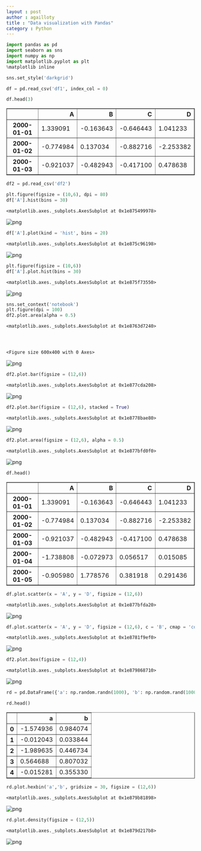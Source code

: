 ```yaml
---
layout : post
author : agailloty
title : "Data visualization with Pandas"
category : Python
---
```


```python
import pandas as pd
import seaborn as sns
import numpy as np
import matplotlib.pyplot as plt
%matplotlib inline
```


```python
sns.set_style('darkgrid')
```


```python
df = pd.read_csv('df1', index_col = 0)
```


```python
df.head(3)
```




<div>
<style scoped>
    .dataframe tbody tr th:only-of-type {
        vertical-align: middle;
    }

    .dataframe tbody tr th {
        vertical-align: top;
    }

    .dataframe thead th {
        text-align: right;
    }
</style>
<table border="1" class="dataframe">
  <thead>
    <tr style="text-align: right;">
      <th></th>
      <th>A</th>
      <th>B</th>
      <th>C</th>
      <th>D</th>
    </tr>
  </thead>
  <tbody>
    <tr>
      <th>2000-01-01</th>
      <td>1.339091</td>
      <td>-0.163643</td>
      <td>-0.646443</td>
      <td>1.041233</td>
    </tr>
    <tr>
      <th>2000-01-02</th>
      <td>-0.774984</td>
      <td>0.137034</td>
      <td>-0.882716</td>
      <td>-2.253382</td>
    </tr>
    <tr>
      <th>2000-01-03</th>
      <td>-0.921037</td>
      <td>-0.482943</td>
      <td>-0.417100</td>
      <td>0.478638</td>
    </tr>
  </tbody>
</table>
</div>




```python
df2 = pd.read_csv('df2')
```


```python
plt.figure(figsize = (10,6), dpi = 80)
df['A'].hist(bins = 30)
```




    <matplotlib.axes._subplots.AxesSubplot at 0x1e875499978>




![png]({{/_posts/notebooks/output_10_1.png}})


```python
df['A'].plot(kind = 'hist', bins = 20)
```




    <matplotlib.axes._subplots.AxesSubplot at 0x1e875c96198>




![png]({{/_posts/notebooks/output_10_1.png}})



```python
plt.figure(figsize = (10,6))
df['A'].plot.hist(bins = 30)
```




    <matplotlib.axes._subplots.AxesSubplot at 0x1e875f73550>




![png]({{/_posts//notebook/soutput_7_1.png}})



```python
sns.set_context('notebook')
plt.figure(dpi = 100)
df2.plot.area(alpha = 0.5)
```




    <matplotlib.axes._subplots.AxesSubplot at 0x1e8763d7240>




    <Figure size 600x400 with 0 Axes>



![png]({{/_posts/blog/notebook/soutput_8_2.png}})



```python
df2.plot.bar(figsize = (12,6))
```




    <matplotlib.axes._subplots.AxesSubplot at 0x1e877cda208>




![png]({{/blog/notebooks/output_9_1.png}})



```python
df2.plot.bar(figsize = (12,6), stacked = True)
```




    <matplotlib.axes._subplots.AxesSubplot at 0x1e8778bae80>




![png]({{/blog/notebooks/output_10_1.png}})



```python
df2.plot.area(figsize = (12,6), alpha = 0.5)
```




    <matplotlib.axes._subplots.AxesSubplot at 0x1e877bfd0f0>




![png]({{/blog/notebooks/output_11_1.png}})



```python
df.head()
```




<div>
<style scoped>
    .dataframe tbody tr th:only-of-type {
        vertical-align: middle;
    }

    .dataframe tbody tr th {
        vertical-align: top;
    }

    .dataframe thead th {
        text-align: right;
    }
</style>
<table border="1" class="dataframe">
  <thead>
    <tr style="text-align: right;">
      <th></th>
      <th>A</th>
      <th>B</th>
      <th>C</th>
      <th>D</th>
    </tr>
  </thead>
  <tbody>
    <tr>
      <th>2000-01-01</th>
      <td>1.339091</td>
      <td>-0.163643</td>
      <td>-0.646443</td>
      <td>1.041233</td>
    </tr>
    <tr>
      <th>2000-01-02</th>
      <td>-0.774984</td>
      <td>0.137034</td>
      <td>-0.882716</td>
      <td>-2.253382</td>
    </tr>
    <tr>
      <th>2000-01-03</th>
      <td>-0.921037</td>
      <td>-0.482943</td>
      <td>-0.417100</td>
      <td>0.478638</td>
    </tr>
    <tr>
      <th>2000-01-04</th>
      <td>-1.738808</td>
      <td>-0.072973</td>
      <td>0.056517</td>
      <td>0.015085</td>
    </tr>
    <tr>
      <th>2000-01-05</th>
      <td>-0.905980</td>
      <td>1.778576</td>
      <td>0.381918</td>
      <td>0.291436</td>
    </tr>
  </tbody>
</table>
</div>




```python
df.plot.scatter(x = 'A', y = 'D', figsize = (12,6))
```




    <matplotlib.axes._subplots.AxesSubplot at 0x1e877bfda20>




![png]({{/blog/notebooks/output_13_1.png}})



```python
df.plot.scatter(x = 'A', y = 'D', figsize = (12,6), c = 'B', cmap = 'coolwarm')
```




    <matplotlib.axes._subplots.AxesSubplot at 0x1e8781f9ef0>




![png]({{/blog/notebooks/output_14_1.png}})



```python
df2.plot.box(figsize = (12,4))
```




    <matplotlib.axes._subplots.AxesSubplot at 0x1e879868710>




![png]({{/blog/notebooks/output_15_1.png}})



```python
rd = pd.DataFrame({'a': np.random.randn(1000), 'b': np.random.rand(1000)})
```


```python
rd.head()
```




<div>
<style scoped>
    .dataframe tbody tr th:only-of-type {
        vertical-align: middle;
    }

    .dataframe tbody tr th {
        vertical-align: top;
    }

    .dataframe thead th {
        text-align: right;
    }
</style>
<table border="1" class="dataframe">
  <thead>
    <tr style="text-align: right;">
      <th></th>
      <th>a</th>
      <th>b</th>
    </tr>
  </thead>
  <tbody>
    <tr>
      <th>0</th>
      <td>-1.574936</td>
      <td>0.984074</td>
    </tr>
    <tr>
      <th>1</th>
      <td>-0.012043</td>
      <td>0.033844</td>
    </tr>
    <tr>
      <th>2</th>
      <td>-1.989635</td>
      <td>0.446734</td>
    </tr>
    <tr>
      <th>3</th>
      <td>0.564688</td>
      <td>0.807032</td>
    </tr>
    <tr>
      <th>4</th>
      <td>-0.015281</td>
      <td>0.355330</td>
    </tr>
  </tbody>
</table>
</div>




```python
rd.plot.hexbin('a','b', gridsize = 30, figsize = (12,6))
```




    <matplotlib.axes._subplots.AxesSubplot at 0x1e879b81898>




![png]({{/blog/notebooks/output_18_1.png}})



```python
rd.plot.density(figsize = (12,5))
```




    <matplotlib.axes._subplots.AxesSubplot at 0x1e879d217b8>




![png]({{/blog/notebooks/output_19_1.png}})

